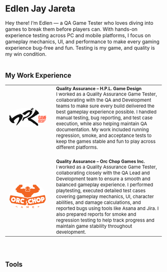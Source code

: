 <h1>Edlen Jay Jareta</h1>
<font size="3">Hey there! I’m Edlen — a QA Game Tester who loves diving into games to break them before players can. With hands-on experience testing across PC and mobile platforms, I focus on gameplay mechanics, UI, and performance to make every gaming experience bug-free and fun. Testing is my game, and quality is my win condition.</font>
<br><br>
<h2>My Work Experience</h2>
<table>
  <tr>
    <td width="130" align="center" style="vertical-align: middle; padding-right: 20px;">
      <img src="WorkImages/HPL-logo.png" alt="H.P.L. Game Design" width="120" style="border-radius: 50%; border: none;">
    </td>
    <td style="vertical-align: middle;">
      <b>Quality Assurance –</b> <strong>H.P.L. Game Design</strong><br>
      <span style="font-size: 15px;">
          I worked as a Quality Assurance Game Tester, collaborating with the QA and Development teams to make sure every build delivered the best gameplay experience possible. 
          I handled manual testing, bug reporting, and test case execution, while also helping maintain QA documentation. 
          My work included running regression, smoke, and acceptance tests to keep the games stable and fun to play across different platforms.
      </span>
    </td>
  </tr>

  <tr><td colspan="2"><br></td></tr> <!-- spacer row -->

  <tr>
    <td width="130" align="center" style="vertical-align: middle; padding-right: 20px;">
      <img src="WorkImages/Orc-Chop-logo.png" alt="Orc Chop Games" width="120" style="border-radius: 50%; border: none;">
    </td>
    <td style="vertical-align: middle;">
      <b>Quality Assurance –</b> <strong>Orc Chop Games Inc.</strong><br>
      <span style="font-size: 15px;">
          I worked as a Quality Assurance Game Tester, collaborating closely with the QA Lead and Development team to ensure a smooth and balanced gameplay experience. 
          I performed playtesting, executed detailed test cases covering gameplay mechanics, UI, character abilities, and damage calculations, and reported bugs using tools like Asana and Jira. 
          I also prepared reports for smoke and regression testing to help track progress and maintain game stability throughout development.
      </span>
    </td>
  </tr>
</table>
<br><br>
<h2>Tools</h2>
